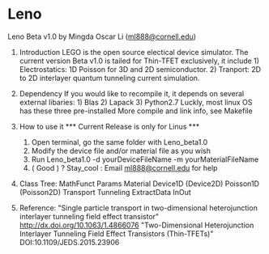 # Leno

Leno Beta v1.0
by Mingda Oscar Li (ml888@cornell.edu)

1. Introduction
	LEGO is the open source electical device simulator.
	The current version Beta v1.0 is tailed for Thin-TFET exclusively, it include 
		1) Electrostatics: 1D Poisson for 3D and 2D semiconductor. 
		2) Tranport: 2D to 2D interlayer quantum tunneling current simulation.

2. Dependency
	If you would like to recompile it, it depends on several external libaries:
		1) Blas
		2) Lapack
		3) Python2.7
	Luckly, most linux OS has these three pre-installed
	More compile and link info, see Makefile

3. How to use it
	*** Current Release is only for Linus ***
    1) Open terminal, go the same folder with Leno_beta1.0
	2) Modify the device file and/or material file as you wish
	3) Run Leno_beta1.0 -d yourDeviceFileName -m yourMaterialFileName
	4) ( Good ) ? Stay_cool : Email ml888@cornell.edu for help

4. Class Tree:
	MathFunct
		Params
			Material
				Device1D
					(Device2D)
			Poisson1D
				(Poisson2D)
			Transport
				Tunneling
			ExtractData
			InOut

5. Reference:
	"Single particle transport in two-dimensional heterojunction interlayer tunneling field effect transistor" http://dx.doi.org/10.1063/1.4866076
	"Two-Dimensional Heterojunction Interlayer Tunneling Field Effect Transistors (Thin-TFETs)" DOI:10.1109/JEDS.2015.23906
